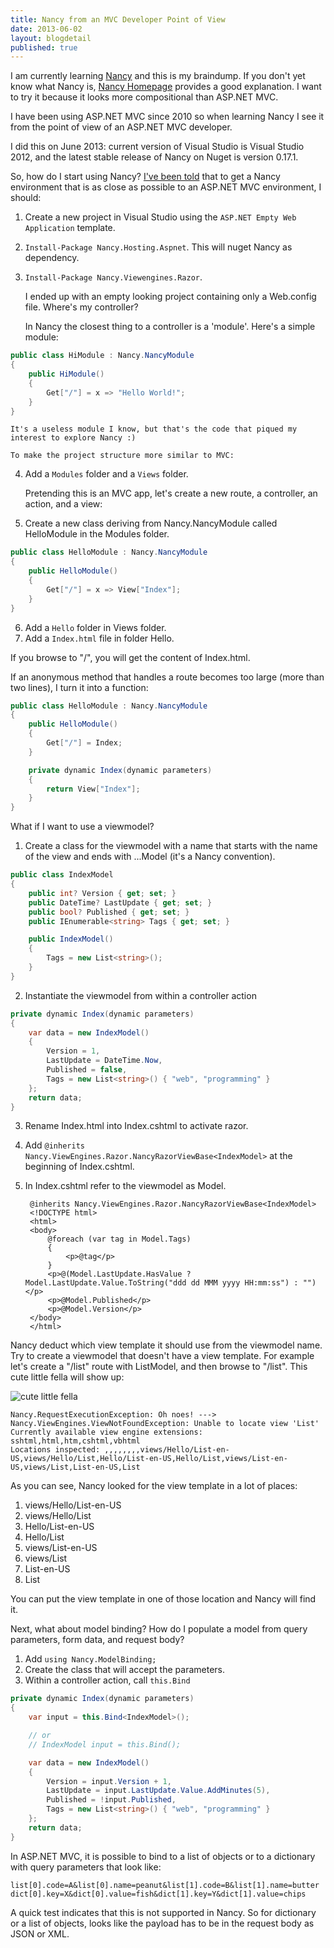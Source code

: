 ```yaml
---
title: Nancy from an MVC Developer Point of View
date: 2013-06-02
layout: blogdetail
published: true
---
```


I am currently learning [Nancy](https://github.com/NancyFx/Nancy) and this is my braindump. If you don't yet know what Nancy is, [Nancy Homepage](http://nancyfx.org/) provides a good explanation. I want to try it because it looks more compositional than ASP.NET MVC.

I have been using ASP.NET MVC since 2010 so when learning Nancy I see it from the point of view of an ASP.NET MVC developer.

I did this on June 2013: current version of Visual Studio is Visual Studio 2012, and the latest stable release of Nancy on Nuget is version 0.17.1.

So, how do I start using Nancy? [I've been told](http://jhovgaard.net/from-aspnet-mvc-to-nancy-part-1) that to get a Nancy environment that is as close as possible to an ASP.NET MVC environment, I should:

1. Create a new project in Visual Studio using the `ASP.NET Empty Web Application` template.
2. `Install-Package Nancy.Hosting.Aspnet`. This will nuget Nancy as dependency.
3. `Install-Package Nancy.Viewengines.Razor`.

    I ended up with an empty looking project containing only a Web.config file. Where's my controller?

    In Nancy the closest thing to a controller is a 'module'. Here's a simple module:

```c#
public class HiModule : Nancy.NancyModule
{
    public HiModule()
    {
        Get["/"] = x => "Hello World!";
    }
}
```

    It's a useless module I know, but that's the code that piqued my interest to explore Nancy :)

    To make the project structure more similar to MVC:

4. Add a `Modules` folder and a `Views` folder.

    Pretending this is an MVC app, let's create a new route, a controller, an action, and a view:

5. Create a new class deriving from Nancy.NancyModule called HelloModule in the Modules folder.

```c#
public class HelloModule : Nancy.NancyModule
{
    public HelloModule()
    {
        Get["/"] = x => View["Index"];
    }
}
```

6. Add a `Hello` folder in Views folder.
7. Add a `Index.html` file in folder Hello.

If you browse to "/", you will get the content of Index.html.

If an anonymous method that handles a route becomes too large (more than two lines), I turn it into a function:

```c#
public class HelloModule : Nancy.NancyModule
{
    public HelloModule()
    {
        Get["/"] = Index;
    }

    private dynamic Index(dynamic parameters)
    {
        return View["Index"];
    }
}
```

What if I want to use a viewmodel?

1. Create a class for the viewmodel with a name that starts with the name of the view and ends with ...Model (it's a Nancy convention).

```c#
public class IndexModel
{
    public int? Version { get; set; }
    public DateTime? LastUpdate { get; set; }
    public bool? Published { get; set; }
    public IEnumerable<string> Tags { get; set; }

    public IndexModel()
    {
        Tags = new List<string>();
    }
}
```

2. Instantiate the viewmodel from within a controller action

```c#
private dynamic Index(dynamic parameters)
{
    var data = new IndexModel()
    {
        Version = 1,
        LastUpdate = DateTime.Now,
        Published = false,
        Tags = new List<string>() { "web", "programming" }
    };
    return data;
}
```

3. Rename Index.html into Index.cshtml to activate razor.
4. Add `@inherits Nancy.ViewEngines.Razor.NancyRazorViewBase<IndexModel>` at the beginning of Index.cshtml.
5. In Index.cshtml refer to the viewmodel as Model.

        @inherits Nancy.ViewEngines.Razor.NancyRazorViewBase<IndexModel>
        <!DOCTYPE html>
        <html>
        <body>
            @foreach (var tag in Model.Tags)
            {
                <p>@tag</p>
            }
            <p>@(Model.LastUpdate.HasValue ? Model.LastUpdate.Value.ToString("ddd dd MMM yyyy HH:mm:ss") : "")</p>
            <p>@Model.Published</p>
            <p>@Model.Version</p>
        </body>
        </html>

Nancy deduct which view template it should use from the viewmodel name. Try to create a viewmodel that doesn't have a view template. For example let's create a "/list" route with ListModel, and then browse to "/list". This cute little fella will show up:

![cute little fella](http://i1144.photobucket.com/albums/o484/nnddcc/article/gerbil_zpse3ea4823.png)

    Nancy.RequestExecutionException: Oh noes! ---> Nancy.ViewEngines.ViewNotFoundException: Unable to locate view 'List'
    Currently available view engine extensions: sshtml,html,htm,cshtml,vbhtml
    Locations inspected: ,,,,,,,,views/Hello/List-en-US,views/Hello/List,Hello/List-en-US,Hello/List,views/List-en-US,views/List,List-en-US,List

As you can see, Nancy looked for the view template in a lot of places:

1. views/Hello/List-en-US
2. views/Hello/List
3. Hello/List-en-US
4. Hello/List
5. views/List-en-US
6. views/List
7. List-en-US
8. List

You can put the view template in one of those location and Nancy will find it.

Next, what about model binding? How do I populate a model from query parameters, form data, and request body?

1. Add `using Nancy.ModelBinding;`
2. Create the class that will accept the parameters.
3. Within a controller action, call `this.Bind`

```c#
private dynamic Index(dynamic parameters)
{
    var input = this.Bind<IndexModel>();

    // or
    // IndexModel input = this.Bind();

    var data = new IndexModel()
    {
        Version = input.Version + 1,
        LastUpdate = input.LastUpdate.Value.AddMinutes(5),
        Published = !input.Published,
        Tags = new List<string>() { "web", "programming" }
    };
    return data;
}
```

In ASP.NET MVC, it is possible to bind to a list of objects or to a dictionary with query parameters that look like:

    list[0].code=A&list[0].name=peanut&list[1].code=B&list[1].name=butter
    dict[0].key=X&dict[0].value=fish&dict[1].key=Y&dict[1].value=chips

A quick test indicates that this is not supported in Nancy. So for dictionary or a list of objects, looks like the payload has to be in the request body as JSON or XML.
